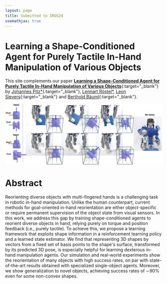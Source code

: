 ```yaml
---
layout: page
title: Submitted to IROS24
usemathjax: true
---
```

# Learning a Shape-Conditioned Agent for Purely Tactile In-Hand Manipulation of Various Objects

This site complements our paper [**Learning a Shape-Conditioned Agent for Purely Tactile In-Hand Manipulation of Various Objects**](){:target="_blank"} by
[Johannes Pitz\*](https://www.linkedin.com/in/johannes-pitz/){:target="_blank"}, [Lennart Röstel\*](https://scholar.google.com/citations?user=BPUd5h0AAAAJ&hl=en&oi=sra), [Leon Sievers](https://www.linkedin.com/in/leon-sievers/){:target="_blank"} and [Berthold Bäuml](https://scholar.google.com/citations?hl=en&user=fjvpDsEAAAAJ){:target="_blank"}.


<!-- <p align="center">
<iframe width="746" height="420" src="https://www.youtube.com/embed/0VvSIvtHTq0" title="YouTube video player" frameborder="0" allow="accelerometer; autoplay; clipboard-write; encrypted-media; gyroscope; picture-in-picture; web-share" allowfullscreen></iframe>
</p> -->

![Abstract](../assets/imgs/iros24/title_fig-coord.jpg)

# Abstract

Reorienting diverse objects with multi-fingered hands is a challenging task in robotic in-hand manipulation.
Unlike the human counterpart, current methods for goal-oriented in-hand reorientation are either object-specific or require permanent supervision of the object state from visual sensors. 
In this work, we address this gap by training shape-conditioned agents to reorient diverse objects in hand, relying purely on torque and position feedback (i.e., purely tactile). 
To achieve this, we propose a learning framework that exploits shape information in a reinforcement learning policy and a learned state estimator. 
We find that representing 3D shapes by vectors from a fixed set of basis points to the shape's surface, transformed by its predicted 3D pose, is especially helpful for learning dexterous in-hand manipulation agents. 
Our simulation and real-world experiments show the reorientation of many objects with high success rates, on par with state-of-the-art results obtained with specialized single-object agents.
Moreover, we show generalization to novel objects, achieving success rates of ∼90% even for some non-convex shapes.

<!-- Cite this paper as:

    @inproceedings{Pitz2024,
        author = {Johannes Pitz and Lennart R{\"o}stel and Leon Sievers and Berthold B{\"a}uml},
        booktitle = {Proc. IEEE/RSJ International Conference on Intelligent Robots and Systems},
        title = Learning a Shape-Conditioned Agent for Purely Tactile In-Hand Manipulation of Various Objects},
        year = {2024}}
        
--- -->
